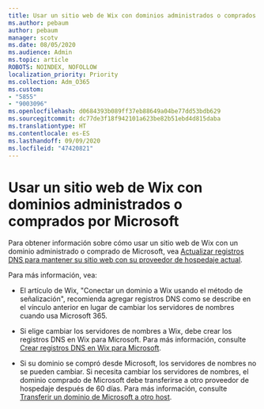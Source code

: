 ```yaml
---
title: Usar un sitio web de Wix con dominios administrados o comprados por Microsoft
ms.author: pebaum
author: pebaum
manager: scotv
ms.date: 08/05/2020
ms.audience: Admin
ms.topic: article
ROBOTS: NOINDEX, NOFOLLOW
localization_priority: Priority
ms.collection: Adm_O365
ms.custom:
- "5855"
- "9003096"
ms.openlocfilehash: d0684393b089ff37eb88649a04be77dd53bdb629
ms.sourcegitcommit: dc77de3f18f942101a623be82b51ebd4d815daba
ms.translationtype: HT
ms.contentlocale: es-ES
ms.lasthandoff: 09/09/2020
ms.locfileid: "47420821"
---
```

# <a name="using-a-wix-website-with-microsoft-purchased-or-managed-domains"></a>Usar un sitio web de Wix con dominios administrados o comprados por Microsoft

Para obtener información sobre cómo usar un sitio web de Wix con un dominio administrado o comprado de Microsoft, vea [Actualizar registros DNS para mantener su sitio web con su proveedor de hospedaje actual](https://docs.microsoft.com/microsoft-365/admin/dns/update-dns-records-to-retain-current-hosting-provider).

Para más información, vea: 

- El artículo de Wix, "Conectar un dominio a Wix usando el método de señalización", recomienda agregar registros DNS como se describe en el vínculo anterior en lugar de cambiar los servidores de nombres cuando usa Microsoft 365.

- Si elige cambiar los servidores de nombres a Wix, debe crear los registros DNS en Wix para Microsoft. Para más información, consulte [Crear registros DNS en Wix para Microsoft](https://docs.microsoft.com/microsoft-365/admin/dns/create-dns-records-at-wix).

- Si su dominio se compró desde Microsoft, los servidores de nombres no se pueden cambiar. Si necesita cambiar los servidores de nombres, el dominio comprado de Microsoft debe transferirse a otro proveedor de hospedaje después de 60 días. Para más información, consulte [Transferir un dominio de Microsoft a otro host](https://docs.microsoft.com/microsoft-365/admin/get-help-with-domains/transfer-a-domain-from-microsoft-to-another-host).
